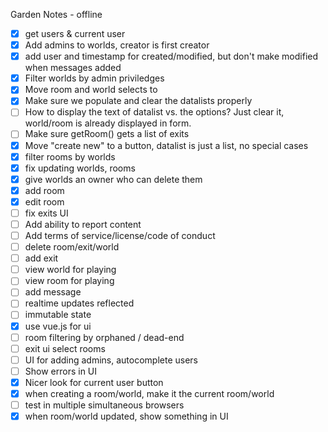 Garden Notes - offline

* [x] get users & current user
* [x] Add admins to worlds, creator is first creator
* [x] add user and timestamp for created/modified, but don't make modified when messages added
* [x] Filter worlds by admin priviledges
* [x] Move room and world selects to <datalist>
* [x] Make sure we populate and clear the datalists properly
* [ ] How to display the text of datalist vs. the options? Just clear it, world/room is already displayed in form.
* [ ] Make sure getRoom() gets a list of exits
* [x] Move "create new" to a button, datalist is just a list, no special cases
* [x] filter rooms by worlds
* [x] fix updating worlds, rooms
* [x] give worlds an owner who can delete them
* [x] add room
* [x] edit room
* [ ] fix exits UI
* [ ] Add ability to report content
* [ ] Add terms of service/license/code of conduct
* [ ] delete room/exit/world
* [ ] add exit
* [ ] view world for playing
* [ ] view room for playing
* [ ] add message
* [ ] realtime updates reflected
* [ ] immutable state
* [x] use vue.js for ui
* [ ] room filtering by orphaned / dead-end
* [ ] exit ui select rooms
* [ ] UI for adding admins, autocomplete users
* [ ] Show errors in UI
* [x] Nicer look for current user button
* [x] when creating a room/world, make it the current room/world
* [ ] test in multiple simultaneous browsers
* [x] when room/world updated, show something in UI
